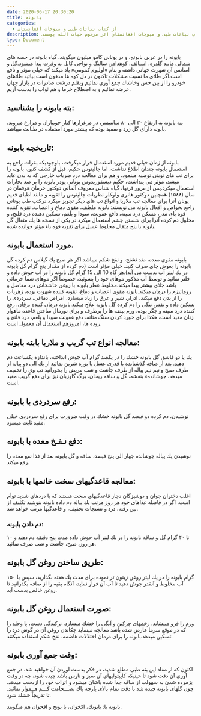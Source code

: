 ```yaml
---
date: 2020-06-17 20:30:20
title: بابونه
categories:
  - از کتاب نباتات طبی و میوجات افغانستان
description: معرفی بابونه از کتاب نباتات طبی و میوجات افغانستان اثر مرحوم حیات الله یوسفی
type: Document
---
```


بابونه را در عربی بابونج، و در يونانی كامو ميليون ميگويند. گياه بابونه در حصه های شمالی مانند گلدره، استالف، كوهدامن سالنگ و نواحی كابل به وفرت پيدا ميشود.گل و اسانس آن شهرت جهانی داشته و بنام &raquo;اوليوم كمومی&laquo; ياد ميكند كه خیلی مؤثر و نافع است.اگر طلای ما نسبت مشكلات تاكنون در دل كوه ها مدفون است بيائيد طلاهای خودرو را از بين خس وخاشاك جمع آوری نمائيم وبقلم درشت صادرات در بازار جهان عرضه نمائيم و به اصطلاح خرما و هم ثواب را بدست آریم.

## بته بابونه را بشناسيد:

بته بابونه به ارتفاع ۳۰ الی ۸۰ سانتيمتر، در مرغزارها كنار جويباران و مزارع ميرويد، بابونه دارای گل زرد و سفيد بوده که بيشتر مورد استفاده در طبابت میباشد.

## تاريخچه بابونه:

بابونه از زمان خيلی قديم مورد استعمال قرار ميگرفت، باوجوديكه بقرات راجع به استعمال بابونه چندان اطلاع نداشت، اما جالينوس حكيم، قبل از كشف كنين، بابونه را برای تب های نوبتی توصيه مينمود، و هم برای معالجه درد ضربات خارجی كه به بدن عايد ميشد، مؤثر می پنداشت، حكيم ديسقوريدوس يونانی پودر بابونه را بر ضد بخارات استعمال ميكرد.پس از مرور قرنها، گياه شناس معروف آلمانی دوكتور حرمان هوفمان در سال (۱۵۸۸) همچنين دوكتور هانری ولوكلر نظريات جالينوس را تقويه و مانند اطبای قديم يونان آنرا برای معالجه تب ملاریا و انواع تب های ديگر تجويز ميكرد.دركتب طب يونانی راجع بخواص و افعال بابونه می نويسند: بابونه ملطف، مقوی دماغ و اعصاب، تقويه كننده قوه باء، مدر، مسكن درد سينه، دافع عفونت، سودا و بلغم، تسكين دهنده درد قلنج، و محلول دم كرده آنرا برای شستن چشم استعمال ميكرد.در يكی از نسخه ها يك مثقال گل بابونه با پنج مثقال مخلوط عسل برای تقويه قوه باء مؤثر خوانده شده.

## مورد استعمال بابونه.

بابونه مقوی معده، ضد تشنج، و نفخ شكم ميباشد.اگر هر صبح يك گيلاس دم كرده گل بابونه را بعوض چای صرف كنيد. خیلی مؤثر است (دم كرده از مقدار پنج گرام گل بابونه در يك ليتر آب بدست می آيد).هر گاه 10 الی 15 گرام گل بابونه را در آب جوش داده و فلتر نمائيد و توسط آب مذكور موهای خود را بشوئید، خصوصاً اگر موهای شما خرمائی باشد جلای بيشتر پیدا ميكند.مخلوط عطر بابونه با روغن خاشخاش درد مفاصل و روماتيزم را درمان ميكند.بابونه مقوی اعصاب و دماغ، تقويه كننده شهوت بوده، زهريات را از بدن دفع ميكند، ادرار، شير و عرق را زياد ميسازد، امراض دماغی، سردردی را تسكين داده و نفس تنگی را دم كرده گل بابونه علاج ميكند.بابونه درمان كننده يرقان، رفع كننده درد سينه و جگر بوده، ورم بیضه ها را برطرف و برای نورمال ساختن قاعده ماهوار زنان مفيد است، هكذا برای خورد كردن سنگ مثانه، دفع عفونت سودا و بلغم، درد قلنج و روده ها، امروزهم استعمال آن معمول است.

## معالجه انواع تب گريپ و ملاريا بابته بابونه:

يك يا دو قاشق گل بابونه خشك را در يكصد گرام آب جوش انداخته، باندازه يكساعت دم دهيد. بعد از صافه گذشتانده با قدری عسل يا بوره شرين نمائيد از يك الی دو پياله از طرف صبح و نيم نيم پياله از طرف چاشت و شب مريض را بخورانيد تب وی را تخفيف ميدهد، جوشاندهء بنفشه، گل و ساقه ريحان، برگ گاوزبان نيز برای دفع گريپ مفيد است.

## رفع سردردی با بابونه:

نوشيدن، دم كرده دو فيصد گل بابونه خشك در وقت ضرورت برای رفع سردردی خیلی مفيد ثابت ميشود.

## دفع نـفـخ معده با بابونه:

نوشيدن يك پياله جوشانده چهار الی پنج فيصد، ساقه و گل بابونه بعد از غذا نفع معده را رفع ميكند.

## معالجه قاعدگيهای سخت خانمها با بابونه:

اغلب دختران جوان و دوشيزگان دچار قاعدگيهای سخت هستند كه با دردهای شديد توأم است، اگر در فاصله غذاهای خود هر روز مرتب يك پياله دم داده بابونه بنوشيد تكليف از بين رفته، درد و تشنجات تخفيف، و قاعدگيها مرتب خواهد شد.

### دم دادن بابونه:

۱۰ تا ۴۰ گرام گل و ساقه بابونه را در يك ليتر آب جوش داده مدت پنج دقيقه دم دهيد و هر روز، صبح، چاشت و شب صرف نمائيد.

## طريق ساختن روغن گل بابونه:

۱۵۰ گرام بابونه را در يك ليتر روغن زيتون تر نموده برای مدت يك هفته بگذاريد، سپس با آب مخلوط و آنقدر جوش دهيد تا آب آن فرار نماید، آنگاه بقيه را از صافه بگذرانيد تا روغن خالص بدست آيد.

## صورت استعمال روغن گل بابونه:

ورم را فرو مينشاند، زخمهای چركين و آبگی را خشك ميسازد، تركيدگی دست، پا وجلد را كه در موقع سرما عارض شده باشد معالجه مينمايد چكاندن روغن آن در گوش درد را تسكين ميدهد.بابونه را برای درمان اختلالات هاضمه، نفخ شكم استفاده ميكنند.

## وقت جمع آوری بابونه:

اكنون كه از مفاد اين بته طبی مطلع شديد، در فكر بدست آوردن آن خواهيد شد، در جمع آوری آن دقت شود تا حينيكه كاپيتوليهای آن سبز و نارس باشد چيده شود، چه در وقت پژمرده شدن به سهولت از ساقه جدا شده پاشان ميشود و اثرات خود را ازدست ميدهد. چون گلهای بابونه چيده شد با دقت تمام بالای پارچه پاك بضـــخامت كـــم هــموار نمائيد. تا تدريجاً خشك شود.

بابونه يا: بابونك، اكخوان، با بونج و اقحوان هم ميگويند.